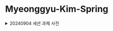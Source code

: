 # Myeonggyu-Kim-Spring

<details>
<summary>20240904 세션 과제 사진</summary>
Postman 사진
<img src="https://github.com/user-attachments/assets/2176d1f3-5eba-4db6-84fb-217eea20817a" alt="240904 과제 사진">
</br>
동작 다이어그램 사진
<img src="https://github.com/user-attachments/assets/32aadec7-3b31-4796-adf6-f0f677c37072" alt="spring RestController flow diagram">
</details>
